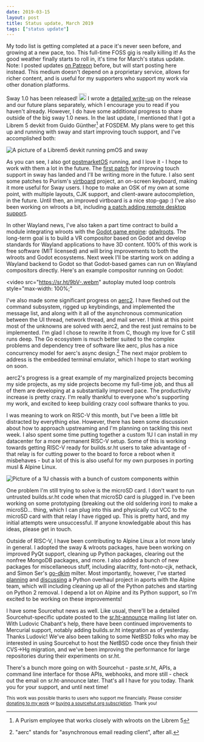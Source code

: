 ```yaml
---
date: 2019-03-15
layout: post
title: Status update, March 2019
tags: ["status update"]
---
```


My todo list is getting completed at a pace it's never seen before, and growing
at a new pace, too. This full-time FOSS gig is really killing it! As the good
weather finally starts to roll in, it's time for March's status update. Note: I
posted updates [on Patreon][patreon-archive] before, but will start posting here
instead. This medium doesn't depend on a proprietary service, allows for richer
content, and is useful for my supporters who support my work via other donation
platforms.

[patreon-archive]: https://www.patreon.com/sircmpwn/posts

Sway 1.0 has been released! <img style="display: inline; height: 1.2rem"
src="/img/party.png" /> I wrote a [detailed
write-up](/2019/03/11/Sway-1.0-released.html) on the release and our future
plans separately, which I encourage you to read if you haven't already. However,
I do have some additional progress to share outside of the big sway 1.0 news.
In the last update, I mentioned that I got a Librem 5 devkit from Guido
Günther[^1] at FOSDEM. My plans were to get this up and running with sway and
start improving touch support, and I've accomplished both:

[^1]: A Purism employee that works closely with wlroots on the Librem 5

![A picture of a Librem5 devkit running pmOS and sway](https://sr.ht/fGxf.jpg)

As you can see, I also got [postmarketOS](https://postmarketos.org/) running,
and I love it - I hope to work with them a lot in the future. The [first
patch](https://github.com/swaywm/sway/pull/3711) for improving touch support in
sway has landed and I'll be writing more in the future. I also sent some patches
to Purism's [virtboard](https://source.puri.sm/Librem5/virtboard) project, an
on-screen keyboard, making it more useful for Sway users. I hope to make an OSK
of my own at some point, with multiple layouts, CJK support, and client-aware
autocompletion, in the future. Until then, an improved virtboard is a nice
stop-gap :) I've also been working on wlroots a bit, including [a patch adding
remote desktop support][rdp].

In other Wayland news, I've also taken a part time contract to build a module
integrating wlroots with the [Godot game engine](https://godotengine.org/):
[gdwlroots](https://git.sr.ht/~sircmpwn/gdwlroots). The long-term goal is to
build a VR compositor based on Godot and develop standards for Wayland
applications to have 3D content. 100% of this work is free software (MIT
licensed) and will bring improvements to both the wlroots and Godot ecosystems.
Next week I'll be starting work on adding a Wayland backend to Godot so that
Godot-based games can run on Wayland compositors directly. Here's an example
compositor running on Godot:

[rdp]: https://github.com/swaywm/wlroots/pull/1578

<video
  src="https://sr.ht/9bV-.webm"
  autoplay muted loop controls
  style="max-width: 100%;"
></video>

I've also made some significant progress on
[aerc2](https://git.sr.ht/~sircmpwn/aerc2). I have fleshed out the command
subsystem, rigged up keybindings, and implemented the message list, and along
with it all of the asynchronous communication between the UI thread, network
thread, and mail server. I think at this point most of the unknowns are solved
with aerc2, and the rest just remains to be implemented. I'm glad I chose to
rewrite it from C, though my love for C still runs deep. The Go ecosystem is
much better suited to the complex problems and dependency tree of software like
aerc, plus has a nice concurrency model for aerc's async design.[^2] The next
major problem to address is the embedded terminal emulator, which I hope to
start working on soon.

[^2]: "aerc" stands for "asynchronous email reading client", after all.

<script
  id="asciicast-pafXXANiWHY9MOH2yXdVHHJRd"
  src="https://asciinema.org/a/pafXXANiWHY9MOH2yXdVHHJRd.js" async
></script>

aerc2's progress is a great example of my marginalized projects
becoming my side projects, as my side projects become my full-time job, and thus
all of them are developing at a substantially improved pace. The productivity
increase is pretty crazy. I'm really thankful to everyone who's supporting my
work, and excited to keep building crazy cool software thanks to you.

I was meaning to work on RISC-V this month, but I've been a little bit
distracted by everything else. However, there has been some discussion about how
to approach upstreaming and I'm planning on tackling this next week. I also
spent some time putting together a custom 1U I can install in my datacenter for
a more permanent RISC-V setup. Some of this is working towards getting RISC-V
ready for builds.sr.ht users to take advantage of - that relay is for cutting
power to the board to force a reboot when it misbehaves - but a lot of this is
also useful for my own purposes in porting musl & Alpine Linux.

![Picture of a 1U chassis with a bunch of custom components within](https://sr.ht/M7me.jpg)

One problem I'm still trying to solve is the microSD card. I don't want to run
untrusted builds.sr.ht code when that microSD card is plugged in. I've been
working on some prototyping (breaking out the old soldering iron) to make a
microSD... thing, which I can plug into this and physically cut VCC to the
microSD card with that relay I have rigged up. This is pretty hard, and my
initial attempts were unsuccessful. If anyone knowledgable about this has ideas,
please get in touch.

Outside of RISC-V, I have been contributing to Alpine Linux a lot more lately in
general. I adopted the sway & wlroots packages, have been working on improved
PyQt support, cleaning up Python packages, clearing out the nonfree MongoDB
packages, and more. I also added a bunch of new packages for miscellaneous
stuff, including alacritty, font-noto-cjk, nethack, and Simon Ser's
[go-dkim](https://github.com/emersion/go-dkim) milter. Most importantly,
however, I've started
[planning](https://wiki.alpinelinux.org/wiki/Python_package_policies) and
[discussing](https://lists.alpinelinux.org/alpine-devel/6465.html) a Python
overhaul project in aports with the Alpine team, which will including cleaning
up all of the Python patches and starting on Python 2 removal. I depend a lot on
Alpine and its Python support, so I'm excited to be working on these
improvements!

I have some Sourcehut news as well. Like usual, there'll be a detailed
Sourcehut-specific update posted to the
[sr.ht-announce](https://lists.sr.ht/~sircmpwn/sr.ht-announce) mailing list
later on. With Ludovic Chabant's help, there have been continued improvements to
Mercurial support, notably adding builds.sr.ht integration as of yesterday.
Thanks Ludovic! We've also been talking to some NetBSD folks who may be
interested in using Sourcehut to host the NetBSD code once they finish their
CVS->Hg migration, and we've been improving the performance for large
repositories during their experiments on sr.ht.

There's a bunch more going on with Sourcehut - paste.sr.ht, APIs, a command line
interface for those APIs, webhooks, and more still - check out the email on
sr.ht-announce later. That's all I have for you today. Thank you for your
support, and until next time!

<small class="text-muted">
This work was possible thanks to users who support me financially. Please
consider <a href="/donate">donating to my work</a> or <a
href="https://sourcehut.org">buying a sourcehut.org subscription</a>. Thank you!
</small>
